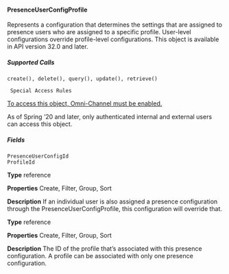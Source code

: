 #### PresenceUserConfigProfile

Represents a configuration that determines the settings that are assigned to presence users who are assigned to a specific profile.
User-level configurations override profile-level configurations. This object is available in API version 32.0 and later.

##### Supported Calls
```
create(), delete(), query(), update(), retrieve()

 Special Access Rules

```
[To access this object, Omni-Channel must be enabled.](https://help.salesforce.com/articleView?id=omnichannel_intro.htm&type=5&language=en_US)

As of Spring ’20 and later, only authenticated internal and external users can access this object.

##### Fields

```
PresenceUserConfigId
ProfileId

```

**Type**
reference

**Properties**
Create, Filter, Group, Sort

**Description**
If an individual user is also assigned a presence configuration through the
PresenceUserConfigProfile, this configuration will override that.

**Type**
reference

**Properties**
Create, Filter, Group, Sort

**Description**
The ID of the profile that’s associated with this presence configuration. A profile can be
associated with only one presence configuration.

